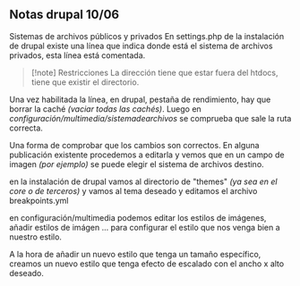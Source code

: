 ## Notas drupal 10/06

Sistemas de archivos públicos y privados
En settings.php de la instalación de drupal existe una línea que indica donde está el sistema de archivos privados, esta línea está comentada.

>[!note] Restricciones
>La dirección tiene que estar fuera del htdocs, tiene que existir el directorio.
>
Una vez habilitada la línea, en drupal, pestaña de rendimiento, hay que borrar la caché _(vaciar todas las cachés)_. Luego en _configuración/multimedia/sistemadearchivos_ se comprueba que sale la ruta correcta.

Una forma de comprobar que los cambios son correctos. En alguna publicación existente procedemos a editarla y vemos que en un campo de imagen _(por ejemplo)_ se puede elegir el sistema de archivos destino.

en la instalación de drupal vamos al directorio de "themes" _(ya sea en el core o de terceros)_ y vamos al tema deseado y editamos el archivo breakpoints.yml

en configuración/multimedia podemos editar los estilos de imágenes, añadir estilos de imágen ... para configurar el estilo que nos venga bien a nuestro estilo.

A la hora de añadir un nuevo estilo que tenga un tamaño específico, creamos un nuevo estilo que tenga efecto de escalado con el ancho x alto deseado.
